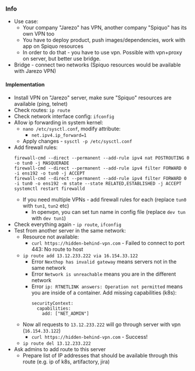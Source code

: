 ### Info
* Use case:
    * Your company "Jarezo" has VPN, another company "Spiquo" has its own VPN too
    * You have to deploy product, push images/dependencies, work with app on Spiquo resources
    * In order to do that - you have to use vpn. Possible with vpn+proxy on server, but better use bridge.
* Bridge - connect two networks (Spiquo resources would be available with Jarezo VPN)

#### Implementation
* Install VPN on "Jarezo" server, make sure "Spiquo" resources are available (ping, telnet)
* Check routes: `ip route`
* Check network interface config: `ifconfig`
* Allow ip forwarding in system kernel:
    * `nano /etc/sysctl.conf`, modify attribute:
        * `net.ipv4.ip_forward=1`
    * Apply changes - `sysctl -p /etc/sysctl.conf`
* Add firewall rules:
    ```
    firewall-cmd --direct --permanent --add-rule ipv4 nat POSTROUTING 0 -o tun0 -j MASQUERADE
    firewall-cmd --direct --permanent --add-rule ipv4 filter FORWARD 0 -i ens192 -o tun0 -j ACCEPT
    firewall-cmd --direct --permanent --add-rule ipv4 filter FORWARD 0 -i tun0 -o ens192 -m state --state RELATED,ESTABLISHED -j ACCEPT
    systemctl restart firewalld
    ```
  * If you need multiple VPNs - add firewall rules for each (replace `tun0` with `tun1`, `tun2` etc)
    * In openvpn, you can set tun name in config file (replace `dev tun` with `dev tun1`)
* Check everything again - `ip route`, `ifconfig`
* Test from another server in the same network:
    * Resource not available:
        * `curl https://hidden-behind-vpn.com` - Failed to connect to port 443: No route to host
    * `ip route add 13.12.233.222 via 16.154.33.122`
        * Error `Nexthop has invalid gateway` means servers not in the same network
        * Error `Network is unreachable` means you are in the different network
        * Error `ip: RTNETLINK answers: Operation not permitted` means you are inside of a container. Add missing capabilities (k8s):
            ```
            securityContext:
              capabilities:
                add: ["NET_ADMIN"]
            ```
    * Now all requests to `13.12.233.222` will go through server with vpn (`16.154.33.122`)
        * `curl https://hidden-behind-vpn.com` - Success!
    * `ip route del 13.12.233.222`
* Ask admins to add route to this server
    * Prepare list of IP addresses that should be available through this route (e.g. ip of k8s, artifactory, jira)
